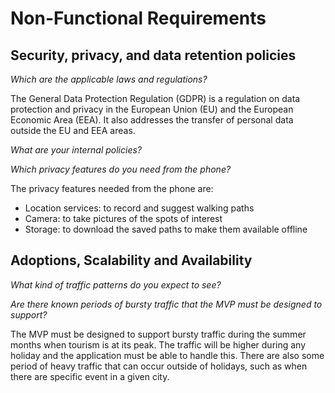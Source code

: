 # Non-Functional Requirements

## Security, privacy, and data retention policies

*Which are the applicable laws and regulations?*

The General Data Protection Regulation (GDPR) is a regulation on data protection and privacy in the European Union (EU) and the European Economic Area (EEA). 
It also addresses the transfer of personal data outside the EU and EEA areas. 

*What are your internal policies?*

*Which privacy features do you need from the phone?*

The privacy features needed from the phone are:

- Location services: to record and suggest walking paths
- Camera: to take pictures of the spots of interest
- Storage: to download the saved paths to make them available offline

## Adoptions, Scalability and Availability

*What kind of traffic patterns do you expect to see?*

*Are there known periods of bursty traffic that the MVP must be designed to support?*

The MVP must be designed to support bursty traffic during the summer months when tourism is at its peak.
The traffic will be higher during any holiday and the application must be able to handle this.
There are also some period of heavy traffic that can occur outside of holidays, such as when there are specific event in a given city.

